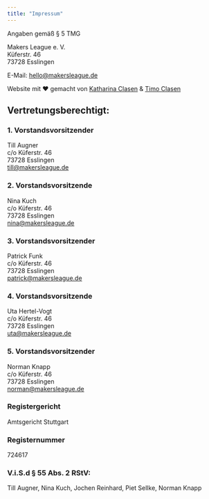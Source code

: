 ```yaml
---
title: "Impressum"
---
```


Angaben gemäß § 5 TMG

Makers League e. V.  
Küferstr. 46  
73728 Esslingen

E-Mail: hello@makersleague.de

Website mit ❤️ gemacht von [Katharina Clasen](https://katharinaclasen.de) & [Timo Clasen](https://timoclasen.de)

## Vertretungsberechtigt:

### 1. Vorstandsvorsitzender

Till Augner  
c/o Küferstr. 46  
73728 Esslingen  
till@makersleague.de

### 2. Vorstandsvorsitzende

Nina Kuch  
c/o Küferstr. 46  
73728 Esslingen  
nina@makersleague.de

### 3. Vorstandsvorsitzender

Patrick Funk  
c/o Küferstr. 46  
73728 Esslingen  
patrick@makersleague.de

### 4. Vorstandsvorsitzende

Uta Hertel-Vogt  
c/o Küferstr. 46  
73728 Esslingen  
uta@makersleague.de

### 5. Vorstandsvorsitzender

Norman Knapp  
c/o Küferstr. 46  
73728 Esslingen  
norman@makersleague.de

### Registergericht

Amtsgericht Stuttgart

### Registernummer

724617

### V.i.S.d § 55 Abs. 2 RStV:

Till Augner, Nina Kuch, Jochen Reinhard, Piet Sellke, Norman Knapp
